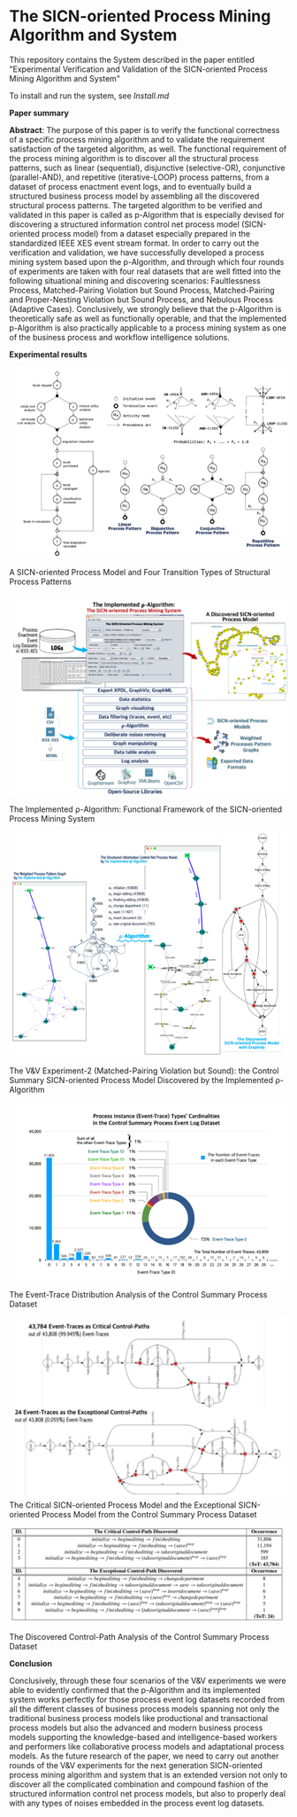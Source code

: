 # The SICN-oriented Process Mining Algorithm and System

This repository contains the System described in the paper entitled "Experimental Verification and Validation of the SICN-oriented Process Mining Algorithm and System"

To install and run the system, see _Install.md_

**Paper summary**

**Abstract**:
The purpose of this paper is to verify the functional correctness of a specific process mining algorithm and to validate the requirement satisfaction of the targeted algorithm, as well. The functional requirement of the process mining algorithm is to discover all the structural process patterns, such as linear (sequential), disjunctive (selective-OR), conjunctive (parallel-AND), and repetitive (iterative-LOOP) process patterns, from a dataset of process enactment event logs, and to eventually build a structured business process model by assembling all the discovered structural process patterns. The targeted algorithm to be verified and validated in this paper is called as p-Algorithm that is especially devised for discovering a structured information control net process model (SICN-oriented process model) from a dataset especially prepared in the standardized IEEE XES event stream format. In order to carry out the verification and validation, we have successfully developed a process mining system based upon the p-Algorithm, and through which four rounds of experiments are taken with four real datasets that are well fitted into the following situational mining and discovering scenarios: Faultlessness Process, Matched-Pairing Violation but Sound Process, Matched-Pairing and Proper-Nesting Violation but Sound Process, and Nebulous Process (Adaptive Cases). Conclusively, we strongly believe that the p-Algorithm is theoretically safe as well as functionally operable, and that the implemented p-Algorithm is also practically applicable to a process mining system as one of the business process and workflow intelligence solutions.

**Experimental results**

![alt text](fig01.png)

A SICN-oriented Process Model and Four Transition Types of Structural Process Patterns


![Fig04](fig04.png)

The Implemented ρ-Algorithm: Functional Framework of the SICN-oriented Process Mining System

![Fig07](fig07.png)

The V&V Experiment-2 (Matched-Pairing Violation but Sound): the Control Summary SICN-oriented Process Model Discovered by the Implemented ρ-Algorithm

![Fig08](fig08.png)

The Event-Trace Distribution Analysis of the Control Summary Process Dataset

![Fig09](fig09.png)
The Critical SICN-oriented Process Model and the Exceptional SICN-oriented Process Model from the Control Summary Process Dataset

![Fig10](table01.png)

The Discovered Control-Path Analysis of the Control Summary Process Dataset


**Conclusion**

Conclusively, through these four scenarios of the V&V experiments we were able to evidently confirmed that the p-Algorithm and its implemented system works perfectly for those process event log datasets recorded from all the different classes of business process models spanning not only the traditional business process models like productional and transactional process models but also the advanced and modern business process models supporting the knowledge-based and intelligence-based workers and performers like collaborative process models and adaptational process models.
As the future research of the paper, we need to carry out another rounds of the V\&V experiments for the next generation SICN-oriented process mining algorithm and system that is an extended version not only to discover all the complicated combination and compound fashion of the structured information control net process models, but also to properly deal with any types of noises embedded in the process event log datasets.

